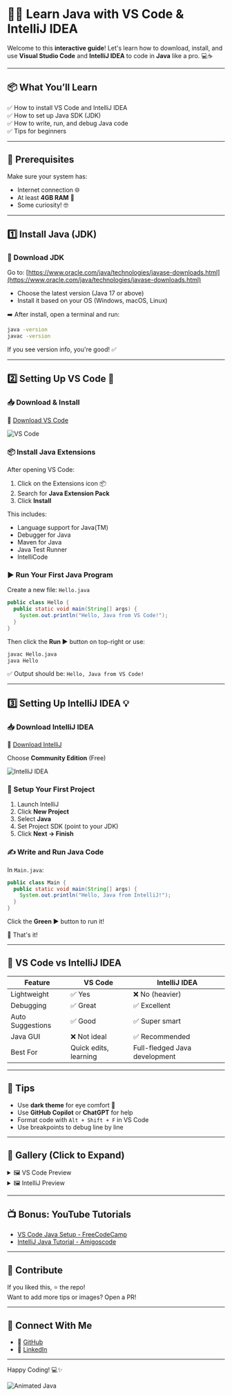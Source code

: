 # 👨‍🏫 Learn Java with VS Code & IntelliJ IDEA

Welcome to this **interactive guide**! Let's learn how to download, install, and use **Visual Studio Code** and **IntelliJ IDEA** to code in **Java** like a pro. 💻☕

---

## 📦 What You’ll Learn
✅ How to install VS Code and IntelliJ IDEA  
✅ How to set up Java SDK (JDK)  
✅ How to write, run, and debug Java code  
✅ Tips for beginners  

---

## 🔧 Prerequisites
Make sure your system has:
- Internet connection 🌐
- At least **4GB RAM** 🧠
- Some curiosity! 🤓

---

## 1️⃣ Install Java (JDK)

### 🔽 Download JDK
Go to: [https://www.oracle.com/java/technologies/javase-downloads.html](https://www.oracle.com/java/technologies/javase-downloads.html)

- Choose the latest version (Java 17 or above)
- Install it based on your OS (Windows, macOS, Linux)

➡️ After install, open a terminal and run:

```bash
java -version
javac -version
```

If you see version info, you're good! ✅

---

## 2️⃣ Setting Up VS Code 🎨

### 📥 Download & Install
🔗 [Download VS Code](https://code.visualstudio.com/)

![VS Code](https://code.visualstudio.com/assets/images/code-stable.png)

### 📦 Install Java Extensions
After opening VS Code:

1. Click on the Extensions icon 📦
2. Search for **Java Extension Pack**
3. Click **Install**

This includes:
- Language support for Java(TM)
- Debugger for Java
- Maven for Java
- Java Test Runner
- IntelliCode

### ▶️ Run Your First Java Program

Create a new file: `Hello.java`

```java
public class Hello {
  public static void main(String[] args) {
    System.out.println("Hello, Java from VS Code!");
  }
}
```

Then click the **Run ▶️** button on top-right or use:

```bash
javac Hello.java
java Hello
```

✅ Output should be: `Hello, Java from VS Code!`

---

## 3️⃣ Setting Up IntelliJ IDEA 💡

### 📥 Download IntelliJ IDEA
🔗 [Download IntelliJ](https://www.jetbrains.com/idea/download/)

Choose **Community Edition** (Free)

![IntelliJ IDEA](https://resources.jetbrains.com/storage/products/intellij-idea/img/meta/intellij-idea_logo_300x300.png)

### 🧭 Setup Your First Project

1. Launch IntelliJ
2. Click **New Project**
3. Select **Java**
4. Set Project SDK (point to your JDK)
5. Click **Next → Finish**

### ✍️ Write and Run Java Code

In `Main.java`:

```java
public class Main {
  public static void main(String[] args) {
    System.out.println("Hello, Java from IntelliJ!");
  }
}
```

Click the **Green ▶️** button to run it!

🎉 That's it!

---

## 🔄 VS Code vs IntelliJ IDEA

| Feature          | VS Code                          | IntelliJ IDEA                     |
|------------------|----------------------------------|-----------------------------------|
| Lightweight      | ✅ Yes                           | ❌ No (heavier)                   |
| Debugging        | ✅ Great                         | ✅ Excellent                      |
| Auto Suggestions | ✅ Good                          | ✅ Super smart                    |
| Java GUI         | ❌ Not ideal                     | ✅ Recommended                    |
| Best For         | Quick edits, learning            | Full-fledged Java development     |

---

## 🧠 Tips

- Use **dark theme** for eye comfort 🌙
- Use **GitHub Copilot** or **ChatGPT** for help
- Format code with `Alt + Shift + F` in VS Code
- Use breakpoints to debug line by line

---

## 📸 Gallery (Click to Expand)

<details>
  <summary>🖼 VS Code Preview</summary>
  <img src="https://code.visualstudio.com/assets/docs/languages/java/java.png" width="600"/>
</details>

<details>
  <summary>🖼 IntelliJ Preview</summary>
  <img src="https://resources.jetbrains.com/storage/products/intellij-idea/img/screenshots/intellij-idea-screen.png" width="600"/>
</details>

---

## 📺 Bonus: YouTube Tutorials

- [VS Code Java Setup - FreeCodeCamp](https://youtu.be/A74TOX803D0)
- [IntelliJ Java Tutorial - Amigoscode](https://youtu.be/k2h9HPZhqHE)

---

## 🙌 Contribute

If you liked this, ⭐️ the repo!  
Want to add more tips or images? Open a PR!

---

## 🔗 Connect With Me

- 🔗 [GitHub](https://github.com/1nbk)
- 💼 [LinkedIn](https://www.linkedin.com/in/1nbk)

---

Happy Coding! 💻✨

![Animated Java](https://media.giphy.com/media/QssGEmpkyEOhBCb7e1/giphy.gif)
